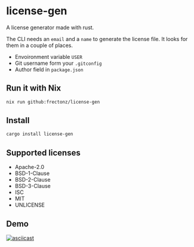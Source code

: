# license-gen

A license generator made with rust.

The CLI needs an `email` and a `name` to generate the license file. It looks for them in a couple of places.

- Envoironment variable `USER`
- Git username form your `.gitconfig`
- Author field in `package.json`

## Run it with Nix

```bash
nix run github:frectonz/license-gen
```

## Install

```bash
cargo install license-gen
```

## Supported licenses

- Apache-2.0
- BSD-1-Clause
- BSD-2-Clause
- BSD-3-Clause
- ISC
- MIT
- UNLICENSE

## Demo

[![asciicast](https://asciinema.org/a/496158.svg)](https://asciinema.org/a/496158)
